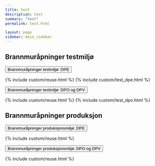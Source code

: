 ```yaml
---
title: test
description: test
summary: "test"
permalink: test.html

layout: page
sidebar: main_sidebar
---
```


## Brannmuråpninger testmiljø

<button data-toggle="collapse" data-target="#demo">Brannmuråpninger testmiljø: DPE</button>
<div id="demo" class="collapse">
  {% include custom/reuse.html %} 
  {% include custom/test_dpe.html %}
</div>

<button data-toggle="collapse" data-target="#demo2">Brannmuråpninger testmiljø: DPO og DPV</button>
<div id="demo2" class="collapse">
  {% include custom/reuse.html %} 
  {% include custom/test_dpo.html %}
</div>

## Brannmuråpninger produksjon

<button data-toggle="collapse" data-target="#demo4">Brannmuråpninger produksjonsmiljø: DPE</button>
<div id="demo4" class="collapse">
  {% include custom/reuse.html %}
</div>

<button data-toggle="collapse" data-target="#demo5">Brannmuråpninger produksjonsmiljø: DPO og DPV</button>
<div id="demo5" class="collapse">
  {% include custom/reuse.html %}
</div>

